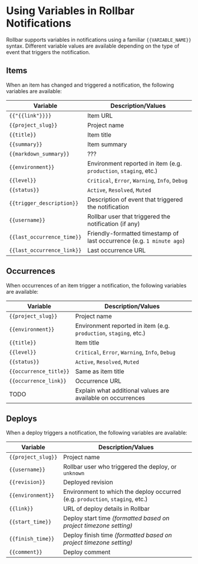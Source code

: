 # Using Variables in Rollbar Notifications

Rollbar supports variables in notifications using a familiar ```{{VARIABLE_NAME}}``` syntax.  Different variable values are available depending on the type of event that triggers the notification.

## Items
When an item has changed and triggered a notification, the following variables are available:

Variable | Description/Values
---------| ------------
`{{"{{link"}}}}` | Item URL
```{{project_slug}}``` | Project name
```{{title}}``` | Item title
```{{summary}}```| Item summary
```{{markdown_summary}}``` | ???
```{{environment}}``` | Environment reported in item (e.g. ```production```, ```staging```, etc.)
```{{level}}``` | ```Critical```, ```Error```, ```Warning```, ```Info```, ```Debug```
```{{status}}``` | ```Active```, ```Resolved```, ```Muted```
```{{trigger_description}}``` | Description of event that triggered the notification
```{{username}}``` | Rollbar user that triggered the notification (if any)
```{{last_occurrence_time}}``` | Friendly-formatted timestamp of last occurrence (e.g. ```1 minute ago```)
```{{last_occurrence_link}}``` | Last occurrence URL

## Occurrences
When occurrences of an item trigger a notification, the following variables are available:

Variable | Description/Values
---------| ------------
```{{project_slug}}``` | Project name
```{{environment}}``` | Environment reported in item (e.g. ```production```, ```staging```, etc.)
```{{title}}```| Item title
```{{level}}``` | ```Critical```, ```Error```, ```Warning```, ```Info```, ```Debug```
```{{status}}``` | ```Active```, ```Resolved```, ```Muted```
```{{occurrence_title}}``` | Same as item title
```{{occurrence_link}}``` | Occurrence URL
TODO | Explain what additional values are available on occurrences

## Deploys
When a deploy triggers a notification, the following variables are available:

Variable | Description/Values
---------| ------------
```{{project_slug}}``` | Project name
```{{username}}``` | Rollbar user who triggered the deploy, or ```unknown```
```{{revision}}``` | Deployed revision
```{{environment}}``` | Environment to which the deploy occurred (e.g. ```production```, ```staging```, etc.)
```{{link}}``` | URL of deploy details in Rollbar
```{{start_time}}``` | Deploy start time _(formatted based on project timezone setting)_
```{{finish_time}}```| Deploy finish time _(formatted based on project timezone setting)_
```{{comment}}``` | Deploy comment
